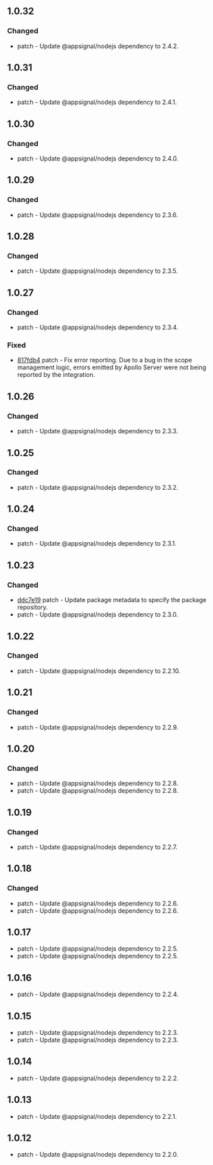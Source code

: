 

## 1.0.32

### Changed

- patch - Update @appsignal/nodejs dependency to 2.4.2.

## 1.0.31

### Changed

- patch - Update @appsignal/nodejs dependency to 2.4.1.

## 1.0.30

### Changed

- patch - Update @appsignal/nodejs dependency to 2.4.0.

## 1.0.29

### Changed

- patch - Update @appsignal/nodejs dependency to 2.3.6.

## 1.0.28

### Changed

- patch - Update @appsignal/nodejs dependency to 2.3.5.

## 1.0.27

### Changed

- patch - Update @appsignal/nodejs dependency to 2.3.4.

### Fixed

- [817fdb4](https://github.com/appsignal/appsignal-nodejs/commit/817fdb4f6c20ca64fe33205c5d15098a93bda7e2) patch - Fix error reporting. Due to a bug in the scope management logic, errors emitted by Apollo Server were not being reported by the integration.

## 1.0.26

### Changed

- patch - Update @appsignal/nodejs dependency to 2.3.3.

## 1.0.25

### Changed

- patch - Update @appsignal/nodejs dependency to 2.3.2.

## 1.0.24

### Changed

- patch - Update @appsignal/nodejs dependency to 2.3.1.

## 1.0.23

### Changed

- [ddc7e19](https://github.com/appsignal/appsignal-nodejs/commit/ddc7e19277409552db671e68bdfd88fea95e8f57) patch - Update package metadata to specify the package repository.
- patch - Update @appsignal/nodejs dependency to 2.3.0.

## 1.0.22

### Changed

- patch - Update @appsignal/nodejs dependency to 2.2.10.

## 1.0.21

### Changed

- patch - Update @appsignal/nodejs dependency to 2.2.9.

## 1.0.20

### Changed

- patch - Update @appsignal/nodejs dependency to 2.2.8.
- patch - Update @appsignal/nodejs dependency to 2.2.8.

## 1.0.19

### Changed

- patch - Update @appsignal/nodejs dependency to 2.2.7.

## 1.0.18

### Changed

- patch - Update @appsignal/nodejs dependency to 2.2.6.
- patch - Update @appsignal/nodejs dependency to 2.2.6.

## 1.0.17

- patch - Update @appsignal/nodejs dependency to 2.2.5.
- patch - Update @appsignal/nodejs dependency to 2.2.5.

## 1.0.16

- patch - Update @appsignal/nodejs dependency to 2.2.4.

## 1.0.15

- patch - Update @appsignal/nodejs dependency to 2.2.3.
- patch - Update @appsignal/nodejs dependency to 2.2.3.

## 1.0.14

- patch - Update @appsignal/nodejs dependency to 2.2.2.

## 1.0.13

- patch - Update @appsignal/nodejs dependency to 2.2.1.

## 1.0.12

- patch - Update @appsignal/nodejs dependency to 2.2.0.
